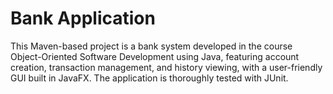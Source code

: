 # Bank Application
This Maven-based project is a bank system developed in the course Object-Oriented Software Development using Java, featuring account creation, transaction management, and history viewing, with a user-friendly GUI built in JavaFX.
The application is thoroughly tested with JUnit.

